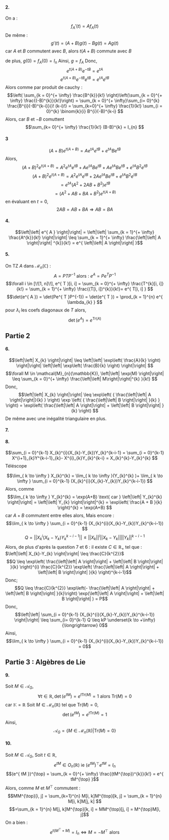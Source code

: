 #### 2.
On a : 
$$f_{A}'(t)=Af_{A}(t)$$
De même : 
$$g'(t) = (A+B)g(t) - Bg(t) = Ag(t) $$
car $A$ et $B$ commutent avec $B$, alors $t(A+B)$ commute avec $B$

de plus, $g(0) = f_{A}(0) = I_{n}$
Ainsi, $g= f_{A}$ Donc, 
$$e^{t(A+B) }e^{ -tB } = e^{ tA }$$
$$e^{ t(A+B) } e^{ -tB } e^{ tB } = e^{ tA }e^{ tB }$$
Alors comme par produit de cauchy : 
$$\left( \sum_{k = 0}^{+ \infty} \frac{B^{k}}{k!} \right)\left(\sum_{k = 0}^{+ \infty} \frac{(-B)^{k}}{k!}\right) = \sum_{k = 0}^{+ \infty}\sum_{i= 0}^{k} \frac{B^{i}(-B)^{k-i}}{i! (k-i)!} = \sum_{k=0}^{+ \infty} \frac{1}{k!} \sum_{i = 0}^{k} \binom{k}{i} B^{i}(-B)^{k-i} $$
Alors, car $B$ et $-B$ comuttent
$$\sum_{k=  0}^{+ \infty} \frac{1}{k!} (B-B)^{k} = I_{n} $$

#### 3
$$(A+B)e^{ t(A+B) } = Ae^{ tA }e^{ tB } + e^{ tA }Be^{ tB } $$
Alors, 
$$(A+B)^{2} e^{ t(A+B) } = A^{2}e^{ tA }e^{ tB } + Ae^{ tA }Be^{ tB } + Ae^{ tA } Be^{ tB } + e^{ tA } B^{2}e^{ tB }$$
$$(A+B)^{2}e^{ t(A+B) } =A^{2}e^{ tA } e^{ tB } + 2 A e^{ tA } B e^{ tB } + e^{ tA } B^{2}e^{ tB }$$
$$= e^{ tA }(A^{2}+ 2AB + B^{2})e^{ tB } $$
$$= (A^{2} + AB + BA + B^{2}) e^{ t(A+B) }  $$
en évaluant en $t=0$, 
$$2AB = AB+BA \Rightarrow  AB = BA$$

#### 4.
$$\left|\left| e^{ A } \right|\right| = \left|\left| \sum_{k = 1}^{+ \infty} \frac{A^{k}}{k!} \right|\right| \leq \sum_{k = 1}^{+ \infty} \frac{\left|\left| A \right|\right| ^{k}}{k!} = e^{ \left|\left| A \right|\right|  }$$

#### 5.
On TZ $A$ dans $\mathcal{M}_{n}(\mathbb{C})$ : 
$$A = PTP^{-1} \text{ alors : } e^{ A } = P e^{ T } P^{-1}$$
$$\forall i \in [\![1, n]\!], e^{ T }[i, i] = \sum_{k = 0}^{+ \infty}  \frac{T^{k}[i, i]}{k!} = \sum_{k = 1}^{+ \infty} \frac{(T[i, i])^{k}}{k!}= e^{ T[i, i] } $$
$$\det(e^{ A }) = \det(Pe^{ T }P^{-1}) = \det(e^{ T }) = \prod_{k = 1}^{n} e^{ \lambda_{k} } $$
pour $\lambda_{i}$ les coefs diagonaux de $T$ alors, 
$$\det(e^{ A }) = e^{ \mathrm{Tr}(A) }$$

## Partie 2
#### 6.
$$\left|\left| X_{k} \right|\right| \leq  \left|\left| \exp\left( \frac{A}{k} \right) \right|\right| \left|\left| \exp\left( \frac{B}{k} \right) \right|\right|  $$
$$\forall M \in \mathcal{M}_{n}(\mathbb{K}), \left|\left| \exp(M) \right|\right|  \leq  \sum_{k = 0}^{+ \infty} \frac{\left|\left| M\right|\right|^{k}  }{k!} $$
Donc, 
$$\left|\left| X_{k} \right|\right| \leq \exp\left( { \frac{\left|\left| A \right|\right|}{k}  } \right) \exp \left( { \frac{\left|\left| B \right|\right| }{k} } \right) = \exp\left( \frac{\left|\left| A \right|\right| + \left|\left| B \right|\right| }{k} \right) $$
De même avec une inégalité triangulaire en plus. 

#### 7.

#### 8.
$$\sum_{i = 0}^{k-1} X_{k}^{i}(X_{k}-Y_{k})Y_{k}^{k-i-1} = \sum_{i = 0}^{k-1} X^{i+1}_{k}Y^{k-i-1}_{k}- X^{i}_{k}Y_{k}^{k-i} = X_{k}^{k}-Y_{k}^{k} $$
Téléscope

$$\lim_{ k \to \infty } X_{k}^{k} = \lim_{ k \to \infty }(Y_{k}^{k} )+ \lim_{ k \to \infty } \sum_{i = 0}^{k-1} (X_{k}^{i}(X_{k}-Y_{k})Y_{k}^{k-i-1})  $$
Alors, comme 
$$\lim_{ k \to \infty } Y_{k}^{k} = \exp(A+B)   \text{ car } \left|\left| Y_{k}^{k} \right|\right| = \left|\left| Y_{k} \right|\right|^{k} = \exp\left( \frac{A + B }{k} \right)^{k} = \exp(A+B) $$
car $A+B$ commutent entre elles alors, 
Mais encore : 
$$\lim_{ k \to \infty } \sum_{i = 0}^{k-1} (X_{k}^{i}(X_{k}-Y_{k})Y_{k}^{k-i-1})  $$
$$Q = \left|\left| X_{k}^{i}(X_{k}-Y_{k})Y_{k}^{k-i-1} \right|\right| \leq \left|\left| X_{k}  \right|\right|^{i} \left|\left| X_{k} - Y_{k} \right|\right| \left|\left| Y_{k} \right|\right| ^{k-i-1} $$
Alors, de plus d'après la question 7 et 6 : il existe $C \in \mathbb{R}_{+}$ tel que : $\left|\left| X_{k}-Y_{k} \right|\right| \leq \frac{C}{k^{2}}$
$$Q \leq \exp\left(  \frac{\left|\left| A \right|\right| + \left|\left| B \right|\right| }{k} \right)^{i} \frac{C}{k^{2}} \exp\left(  \frac{\left|\left| A \right|\right| + \left|\left| B \right|\right| }{k} \right)^{k-i-1}$$
Donc; 
$$Q \leq \frac{C}{k^{2}} \exp\left(- \frac{\left|\left| A \right|\right| + \left|\left| B \right|\right| }{k}\right) \exp(\left|\left| A \right|\right| + \left|\left| B \right|\right| ) = P$$
Donc, 
$$\left|\left| \sum_{i = 0}^{k-1} (X_{k}^{i}(X_{k}-Y_{k})Y_{k}^{k-i-1})  \right|\right| \leq \sum_{i= 0}^{k-1} Q \leq kP \underset{k \to +\infty}{\longrightarrow} 0$$
Ainsi, 
$$\lim_{ k \to \infty } \sum_{i = 0}^{k-1} (X_{k}^{i}(X_{k}-Y_{k})Y_{k}^{k-i-1})   = 0$$


## Partie 3 : Algèbres de Lie
#### 9.
Soit $M \in \mathcal{A}_{G}$, 
$$\forall t \in \mathbb{R}, \det(e^{ tM }) =  e^{ t\mathrm{Tr}(M) } = 1 \text{ alors }\mathrm{Tr}(M) = 0$$
car $\mathbb{K} = \mathbb{R}$
Soit $M \in \mathcal{M}_{n}(\mathbb{R})$ tel que $\mathrm{Tr}(M) = 0$, 
$$\det(e^{ tM }) = e^{ t\mathrm{Tr}(M) } = 1$$
Ainsi, 
$$\mathcal{A}_{G} = \{ M \in \mathcal{M}_{n}(\mathbb{R}) | \mathrm{Tr}(M) = 0 \}$$

#### 10.
Soit $M \in \mathcal{A}_{G}$, 
Soit $t \in \mathbb{R}$, 
$$e^{ tM } \in O_{n}(\mathbb{R}) \text{ ie } (e^{ tM })^{\top}e^{ tM } = I_{n}$$
$$(e^{ tM })^{\top} = \sum_{k = 0}^{+ \infty} \frac{(tM^{\top})^{k}}{k!} = e^{ tM^{\top} }$$
Alors, comme $M$ et $M^{\top}$ commutent : 
$$MM^{\top}[i, j] = \sum_{k=1}^{n} M[i, k]M^{\top}[k, j] = \sum_{k = 1}^{n} M[i, k]M[j, k] $$
$$=\sum_{k = 1}^{n} M[j, k]M^{\top}[k, i] = MM^{\top}[j, i] = M^{\top}M[i, j]$$
On a bien : 
$$e^{ t(M^{\top} + M) } = I_{n} \Leftrightarrow M = -M^{\top} \text{ alors }$$
